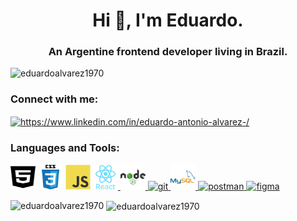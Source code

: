 




<h1 align="center">Hi 👋, I'm Eduardo.</h1>
<h3 align="center">An Argentine frontend developer living in Brazil.</h3>

<p align="left"> <img src="https://komarev.com/ghpvc/?username=eduardoalvarez1970&label=Profile%20views&color=0e75b6&style=flat" alt="eduardoalvarez1970" /> </p>

<h3 align="left">Connect with me:</h3>
<p align="left">
<a href="https://www.linkedin.com/in/eduardo-antonio-alvarez-/" target="blank"><img align="center" src="https://raw.githubusercontent.com/rahuldkjain/github-profile-readme-generator/master/src/images/icons/Social/linked-in-alt.svg" alt="https://www.linkedin.com/in/eduardo-antonio-alvarez-/" height="30" width="40" /></a>
</p>

<h3 align="left">Languages and Tools:</h3>
<p align="left">
  
<img src="./html5-brands-solid.svg" alt="html" width="40" height="40"/> <img src="https://raw.githubusercontent.com/devicons/devicon/master/icons/css3/css3-original-wordmark.svg" alt="css3" width="40" height="40"/> <img src="https://raw.githubusercontent.com/devicons/devicon/master/icons/javascript/javascript-original.svg" alt="javascript" width="40" height="40"/> </a>  <a href="https://reactjs.org/" target="_blank" rel="noreferrer"> <img src="https://raw.githubusercontent.com/devicons/devicon/master/icons/react/react-original-wordmark.svg" alt="react" width="40" height="40"/> </a>  <a href="https://nodejs.org" target="_blank" rel="noreferrer"> <img src="https://raw.githubusercontent.com/devicons/devicon/master/icons/nodejs/nodejs-original-wordmark.svg" alt="nodejs" width="40" height="40"/> </a>  <a href="https://git-scm.com/" target="_blank" rel="noreferrer"> <img src="https://www.vectorlogo.zone/logos/git-scm/git-scm-icon.svg" alt="git" width="40" height="40"/> </a>  <a href="https://www.mysql.com/" target="_blank" rel="noreferrer"> <img src="https://raw.githubusercontent.com/devicons/devicon/master/icons/mysql/mysql-original-wordmark.svg" alt="mysql" width="40" height="40"/> </a>  <a href="https://postman.com" target="_blank" rel="noreferrer"> <img src="https://www.vectorlogo.zone/logos/getpostman/getpostman-icon.svg" alt="postman" width="40" height="40"/> </a>  <a href="https://www.figma.com/" target="_blank" rel="noreferrer"> <img src="https://www.vectorlogo.zone/logos/figma/figma-icon.svg" alt="figma" width="40" height="40"/> </a>

 </p>

<p><img align="left" src="https://github-readme-stats.vercel.app/api/top-langs?username=eduardoalvarez1970&show_icons=true&locale=en&layout=compact" alt="eduardoalvarez1970" /></p>

<p>&nbsp;<img align="center" src="https://github-readme-stats.vercel.app/api?username=eduardoalvarez1970&show_icons=true&locale=en" alt="eduardoalvarez1970" /></p>


